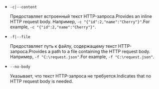 * `-c|--content`

  <span data-ttu-id="257bf-101">Предоставляет встроенный текст HTTP-запроса.</span><span class="sxs-lookup"><span data-stu-id="257bf-101">Provides an inline HTTP request body.</span></span> <span data-ttu-id="257bf-102">Например, `-c "{"id":2,"name":"Cherry"}"`.</span><span class="sxs-lookup"><span data-stu-id="257bf-102">For example, `-c "{"id":2,"name":"Cherry"}"`.</span></span>

* `-f|--file`

  <span data-ttu-id="257bf-103">Предоставляет путь к файлу, содержащему текст HTTP-запроса.</span><span class="sxs-lookup"><span data-stu-id="257bf-103">Provides a path to a file containing the HTTP request body.</span></span> <span data-ttu-id="257bf-104">Например, `-f "C:\request.json"`.</span><span class="sxs-lookup"><span data-stu-id="257bf-104">For example, `-f "C:\request.json"`.</span></span>

* `--no-body`

  <span data-ttu-id="257bf-105">Указывает, что текст HTTP-запроса не требуется.</span><span class="sxs-lookup"><span data-stu-id="257bf-105">Indicates that no HTTP request body is needed.</span></span>
